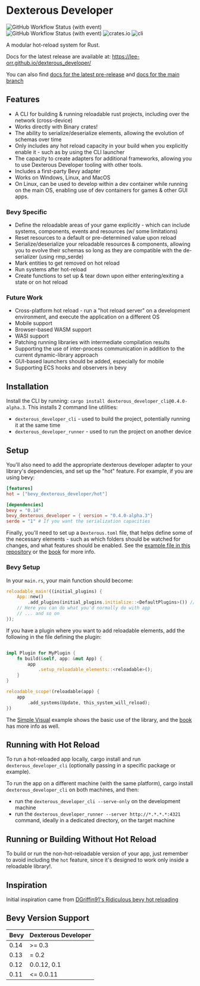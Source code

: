 # Dexterous Developer

![GitHub Workflow Status (with event)](https://img.shields.io/github/actions/workflow/status/lee-orr/dexterous_developer/.github%2Fworkflows%2Ftests.yml?label=Tests)
![GitHub Workflow Status (with event)](https://img.shields.io/github/actions/workflow/status/lee-orr/dexterous_developer/.github%2Fworkflows%2Fstatic-analysis.yml?label=Static%20Analysis)
 ![crates.io](https://img.shields.io/crates/v/dexterous_developer?label=dexterous_developer) ![cli](https://img.shields.io/crates/v/dexterous_developer_cli?label=dexterous_developer_cli)

A modular hot-reload system for Rust.

Docs for the latest release are available at: <https://lee-orr.github.io/dexterous_developer/>

You can also find [docs for the latest pre-release](https://lee-orr.github.io/dexterous_developer/pre) and [docs for the main branch](https://lee-orr.github.io/dexterous_developer/main)

## Features

- A CLI for building & running reloadable rust projects, including over the network (cross-device)
- Works directly with Binary crates!
- The ability to serialize/deserialize elements, allowing the evolution of schemas over time
- Only includes any hot reload capacity in your build when you explicitly enable it - such as by using the CLI launcher
- The capacity to create adapters for additional frameworks, allowing you to use Dexterous Developer tooling with other tools.
- Includes a first-party Bevy adapter
- Works on Windows, Linux, and MacOS
- On Linux, can be used to develop within a dev container while running on the main OS, enabling use of dev containers for games & other GUI apps.

### Bevy Specific

- Define the reloadable areas of your game explicitly - which can include systems, components, events and resources (w/ some limitations)
- Reset resources to a default or pre-determined value upon reload
- Serialize/deserialize your reloadable resources & components, allowing you to evolve their schemas so long as they are compatible with the de-serializer (using rmp_serde)
- Mark entities to get removed on hot reload
- Run systems after hot-reload
- Create functions to set up & tear down upon either entering/exiting a state or on hot reload

### Future Work

- Cross-platform hot reload - run a "hot reload server" on a development environment, and execute the application on a different OS
- Mobile support
- Browser-based WASM support
- WASI support
- Patching running libraries with intermediate compilation results
- Supporting the use of inter-process communication in addition to the current dynamic-library approach
- GUI-based launchers should be added, especially for mobile
- Supporting ECS hooks and observers in bevy

## Installation

Install the CLI by running: ```cargo install dexterous_developer_cli@0.4.0-alpha.3```. This installs 2 command line utilities:

- `dexterous_developer_cli` - used to build the project, potentially running it at the same time
- `dexterous_developer_runner` - used to run the project on another device

## Setup

You'll also need to add the appropriate dexterous developer adapter to your library's dependencies, and set up the "hot" feature. For example, if you are using bevy:

```toml
[features]
hot = ["bevy_dexterous_developer/hot"]

[dependencies]
bevy = "0.14"
bevy_dexterous_developer = { version = "0.4.0-alpha.3"}
serde = "1" # If you want the serialization capacities
```

Finally, you'll need to set up a `Dexterous.toml` file, that helps define some of the necessary elements - such as which folders should be watched for changes, and what features should be enabled. See the [example file in this repository](./Dexterous.toml) or the [book](https://lee-orr.github.io/dexterous_developer/) for more info.

### Bevy Setup

In your `main.rs`, your main function should become:

```rust
reloadable_main!((initial_plugins) {
    App::new()
        .add_plugins(initial_plugins.initialize::<DefaultPlugins>()) // You can use either DefaultPlugins or MinimnalPlugins here, and use "set" on this as you would with them
    // Here you can do what you'd normally do with app
    // ... and so on
});
```

If you have a plugin where you want to add reloadable elements, add the following in the file defining the plugin:

```rust

impl Plugin for MyPlugin {
    fn build(&self, app: &mut App) {
        app
            .setup_reloadable_elements::<reloadable>();
    }
}

reloadable_scope!(reloadable(app) {
    app
        .add_systems(Update, this_system_will_reload);
})
```

The [Simple Visual](./adapters/bevy_dexterous_developer/examples/simple_visual.rs) example shows the basic use of the library, and the [book](https://lee-orr.github.io/dexterous_developer/) has more info as well.

## Running with Hot Reload

To run a hot-reloaded app locally, cargo install and run `dexterous_developer_cli` (optionally passing in a specific package or example).

To run the app on a different machine (with the same platform), cargo install `dexterous_developer_cli` on both machines, and then:

- run the `dexterous_developer_cli --serve-only` on the development machine
- run the `dexterous_developer_runner --server http://*.*.*.*:4321` command, ideally in a dedicated directory, on the target machine

## Running or Building Without Hot Reload

To build or run the non-hot-reloadable version of your app, just remember to avoid including the `hot` feature, since it's designed to work only inside a reloadable library!.

## Inspiration

Initial inspiration came from [DGriffin91's Ridiculous bevy hot reloading](https://github.com/DGriffin91/ridiculous_bevy_hot_reloading)

## Bevy Version Support

| Bevy | Dexterous Developer |
| --- |--------------------|
| 0.14 | >= 0.3 |
| 0.13 | = 0.2 |
| 0.12 | 0.0.12, 0.1        |
| 0.11 | <= 0.0.11          |
